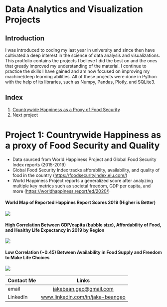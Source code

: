 # Data Analytics and Visualization Projects
## Introduction
I was introduced to coding my last year in university and since then have cultivated a deep interest in the science of data analysis and visualizations. This protfolio contains the projects I believe I did the best on and the ones that greatly improved my understanding of the material. I continue to practice the skills I have gained and am now focused on improving my machine/deep learning abilities. All of these projects were done in Python with the help of its libraries, such as Numpy, Pandas, Plotly, and SQLite3.

## Index
1. [Countrywide Happiness as a Proxy of Food Security](https://github.com/jbean1597/PersonalPortfolio/tree/main/DataAnalytics/Happiness_Analysis)
2. Next project

# Project 1: Countrywide Happiness as a proxy of Food Security and Quality
* Data sourced from World Happiness Project and Global Food Security Index reports (2015-2019)
* Global Food Security Index tracks afforablilty, availability, and quality of food in the country (https://foodsecurityindex.eiu.com/)
* World Happiness Project reports a generalized score after analyzing multiple key metrics such as societal freedom, GDP per capita, and more (https://worldhappiness.report/ed/2020/)

#### World Map of Reported Happines Report Scores 2019 (Higher is Better)
![](https://github.com/jbean1597/PersonalPortfolio/blob/main/DataAnalytics/Happiness_Analysis/images/World_HappScore_2019.png)

#### High Correlation Between GDP/capita (bubble size), Affordability of Food, and Healthy Life Expectancy in 2019 by Region
![](https://github.com/jbean1597/PersonalPortfolio/blob/main/DataAnalytics/Happiness_Analysis/images/Aff_HLE_GDP_bubble_2019.png)

#### Low Correlation (~0.45) Between Availability in Food Supply and Freedom to Make Life Choices
![](https://github.com/jbean1597/PersonalPortfolio/blob/main/DataAnalytics/Happiness_Analysis/images/AV_FMLC_GDP_bubble_2019.png)



| Contact Me    | Links         |
| ------------- |:-------------:|
| email         | jakebean.geo@gmail.com |
| LinkedIn      | www.linkedin.com/in/jake-beangeo      |
